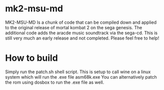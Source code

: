# mk2-msu-md
MK2-MSU-MD Is a chunk of code that can be compiled down and applied to the original release of mortal kombat 2 on the sega genesis.
The additional code adds the aracde music soundtrack via the sega-cd. This is still very much an early release and not completed.
Please feel free to help!

# How to build
Simply run the patch.sh shell script. This is setup to call wine on a linux system which will run the .exe file asm68k.exe
You can alternatively patch the rom using dosbox to run the .exe file as well. 


